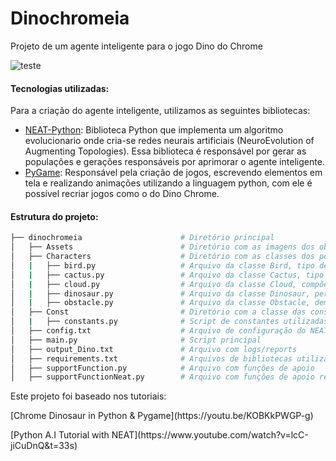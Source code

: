 # Dinochromeia
Projeto de um agente inteligente para o jogo Dino do Chrome 

![teste](https://user-images.githubusercontent.com/33101169/133177957-08292e22-b35c-443e-9185-b39c2f7cc708.gif)

#### Tecnologias utilizadas:
Para a criação do agente inteligente, utilizamos as seguintes bibliotecas:
- [NEAT-Python](https://neat-python.readthedocs.io/en/latest/): Biblioteca Python que implementa um algoritmo evolucionario onde cria-se redes neurais artificiais (NeuroEvolution of Augmenting Topologies). Essa biblioteca é responsável por gerar as populações e gerações responsáveis por aprimorar o agente inteligente.
- [PyGame](https://www.pygame.org/news): Responsável pela criação de jogos, escrevendo elementos em tela e realizando animações utilizando a linguagem python, com ele é possível recriar jogos como o do Dino Chrome.

#### Estrutura do projeto:

```bash
├── dinochromeia                      # Diretório principal
│   ├── Assets                        # Diretório com as imagens dos obstáculos, dinossauros
│   ├── Characters                    # Diretório com as classes dos personagens
│   |   ├── bird.py                   # Arquivo da classe Bird, tipo de personagem-obstáculo do jogo
│   |   ├── cactus.py                 # Arquivo da classe Cactus, tipo de personagem-obstáculo do jogo
│   |   ├── cloud.py                  # Arquivo da classe Cloud, compõe o cenário pre-histórico do jogo
│   |   ├── dinosaur.py               # Arquivo da classe Dinosaur, personagem principal do jogo
│   |   ├── obstacle.py               # Arquivo da classe Obstacle, demais obstáculos herdam desta.
│   ├── Const                         # Diretório com a classe das constantes utlizadas
│   |   ├── constants.py              # Script de constantes utilizadas no código
│   ├── config.txt                    # Arquivo de configuração do NEAT-Python 
│   ├── main.py                       # Script principal 
│   ├── output_Dino.txt               # Arquivo com logs/reports 
│   ├── requirements.txt              # Arquivos de bibliotecas utilizadas no projeto
│   ├── supportFunction.py            # Arquivo com funções de apoio
│   ├── supportFunctionNeat.py        # Arquivo com funções de apoio relativas ao uso para o NEAT

```

<p>Este projeto foi baseado nos tutoriais:</p>
<p>[Chrome Dinosaur in Python & Pygame](https://youtu.be/KOBKkPWGP-g)</p>
<p>[Python A.I Tutorial with NEAT](https://www.youtube.com/watch?v=lcC-jiCuDnQ&t=33s)</p>
